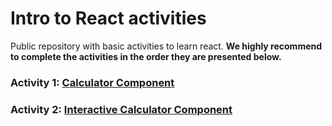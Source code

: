 # Intro to React activities
Public repository with basic activities to learn react. **We highly recommend to complete the activities in the order they are presented below.**

### Activity 1: [Calculator Component](calculator-component/README.md)

### Activity 2: [Interactive Calculator Component](interactive-calculator/README.md)